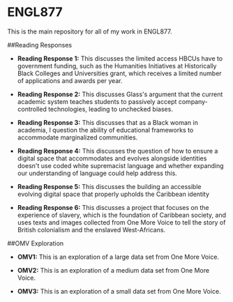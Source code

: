 # ENGL877

This is the main repository for all of my work in ENGL877.

##Reading Responses

* **Reading Response 1:** This discusses the limited access HBCUs have to government funding, such as the Humanities Initiatives at Historically Black Colleges and Universities grant, which receives a limited number of applications and awards per year.

* **Reading Response 2:** This discusses Glass's argument that the current academic system teaches students to passively accept company-controlled technologies, leading to unchecked biases.

* **Reading Response 3:** This discusses that as a Black woman in academia, I question the ability of educational frameworks to accommodate marginalized communities.

* **Reading Response 4:** This discusses the question of how to ensure a digital space that accommodates and evolves alongside identities doesn't use coded white supremacist language and whether expanding our understanding of language could help address this.

* **Reading Response 5:** This discusses the building an accessible evolving digital space that properly upholds the Caribbean identity

* **Reading Response 6:** This discusses a project that focuses on the experience of slavery, which is the foundation of Caribbean society, and uses texts and images collected from One More Voice to tell the story of British colonialism and the enslaved West-Africans.

##OMV Exploration

* **OMV1:** This is an exploration of a large data set from One More Voice.

* **OMV2:** This is an exploration of a medium data set from One More Voice.

* **OMV3:** This is an exploration of a small data set from One More Voice.
